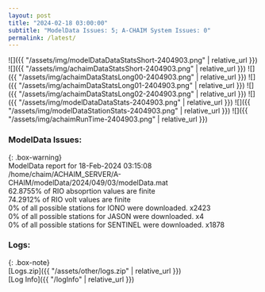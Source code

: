 ```yaml
---
layout: post
title: "2024-02-18 03:00:00"
subtitle: "ModelData Issues: 5; A-CHAIM System Issues: 0"
permalink: /latest/
---
```


![]({{ "/assets/img/modelDataDataStatsShort-2404903.png" | relative_url }})
![]({{ "/assets/img/achaimDataStatsShort-2404903.png" | relative_url }})
![]({{ "/assets/img/achaimDataStatsLong00-2404903.png" | relative_url }})
![]({{ "/assets/img/achaimDataStatsLong01-2404903.png" | relative_url }})
![]({{ "/assets/img/achaimDataStatsLong02-2404903.png" | relative_url }})
![]({{ "/assets/img/modelDataDataStats-2404903.png" | relative_url }})
![]({{ "/assets/img/modelDataStationStats-2404903.png" | relative_url }})
![]({{ "/assets/img/achaimRunTime-2404903.png" | relative_url }})


### ModelData Issues:  
  
{: .box-warning}  
 ModelData report for 18-Feb-2024 03:15:08   
 /home/chaim/ACHAIM_SERVER/A-CHAIM/modelData/2024/049/03/modelData.mat   
 62.8755% of RIO absoprtion values are finite   
 74.2912% of RIO volt values are finite   
 0% of all possible stations for IONO were downloaded. x2423   
 0% of all possible stations for JASON were downloaded. x4   
 0% of all possible stations for SENTINEL were downloaded. x1878   
  


### Logs:  
  
{: .box-note}  
[Logs.zip]({{ "/assets/other/logs.zip" | relative_url }})  
[Log Info]({{ "/logInfo" | relative_url }})  
